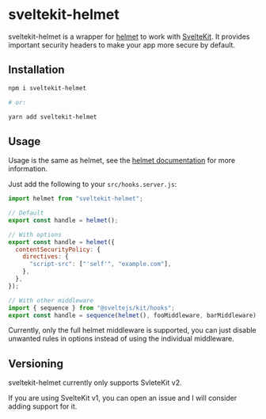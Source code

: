 # sveltekit-helmet

sveltekit-helmet is a wrapper for [helmet](https://github.com/helmetjs/helmet)
to work with [SvelteKit](https://github.com/sveltejs/kit). It provides important
security headers to make your app more secure by default.

## Installation

```sh
npm i sveltekit-helmet

# or:

yarn add sveltekit-helmet
```

## Usage

Usage is the same as helmet, see the
[helmet documentation](https://helmetjs.github.io) for more information.

Just add the following to your `src/hooks.server.js`:

```js
import helmet from "sveltekit-helmet";

// Default
export const handle = helmet();

// With options
export const handle = helmet({
  contentSecurityPolicy: {
    directives: {
      "script-src": ["'self'", "example.com"],
    },
  },
});

// With other middleware
import { sequence } from "@sveltejs/kit/hooks";
export const handle = sequence(helmet(), fooMiddleware, barMiddleware);
```

Currently, only the full helmet middleware is supported, you can just disable
unwanted rules in options instead of using the individual middleware.

## Versioning

sveltekit-helmet currently only supports SvleteKit v2.

If you are using SvelteKit v1, you can open an issue and I will consider adding
support for it.
